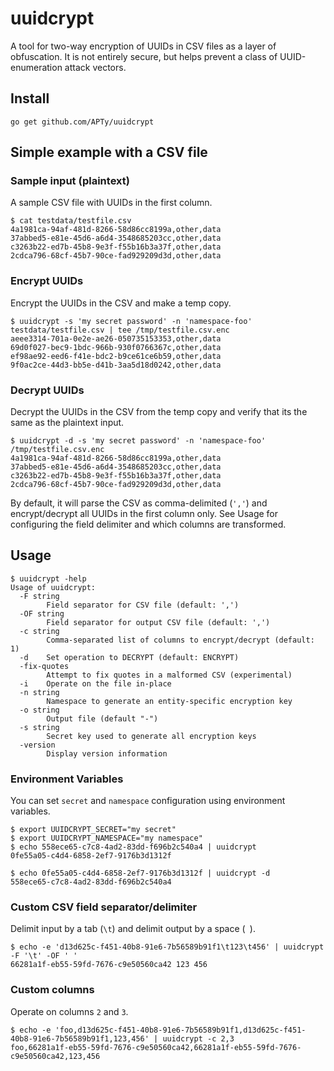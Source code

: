 # uuidcrypt
A tool for two-way encryption of UUIDs in CSV files as a layer of obfuscation. It is not entirely secure, but helps prevent a class of UUID-enumeration attack vectors.

## Install

```
go get github.com/APTy/uuidcrypt
```

## Simple example with a CSV file

### Sample input (plaintext)
A sample CSV file with UUIDs in the first column.
```
$ cat testdata/testfile.csv
4a1981ca-94af-481d-8266-58d86cc8199a,other,data
37abbed5-e81e-45d6-a6d4-3548685203cc,other,data
c3263b22-ed7b-45b8-9e3f-f55b16b3a37f,other,data
2cdca796-68cf-45b7-90ce-fad929209d3d,other,data
```

### Encrypt UUIDs
Encrypt the UUIDs in the CSV and make a temp copy.
```
$ uuidcrypt -s 'my secret password' -n 'namespace-foo' testdata/testfile.csv | tee /tmp/testfile.csv.enc
aeee3314-701a-0e2e-ae26-050735153353,other,data
69d0f027-bec9-1bdc-966b-930f0766367c,other,data
ef98ae92-eed6-f41e-bdc2-b9ce61ce6b59,other,data
9f0ac2ce-44d3-bb5e-d41b-3aa5d18d0242,other,data
```

### Decrypt UUIDs
Decrypt the UUIDs in the CSV from the temp copy and verify that its the same as the plaintext input.
```
$ uuidcrypt -d -s 'my secret password' -n 'namespace-foo' /tmp/testfile.csv.enc
4a1981ca-94af-481d-8266-58d86cc8199a,other,data
37abbed5-e81e-45d6-a6d4-3548685203cc,other,data
c3263b22-ed7b-45b8-9e3f-f55b16b3a37f,other,data
2cdca796-68cf-45b7-90ce-fad929209d3d,other,data
```

By default, it will parse the CSV as comma-delimited (`','`) and encrypt/decrypt all UUIDs in the first column only.
See Usage for configuring the field delimiter and which columns are transformed.

## Usage
```
$ uuidcrypt -help
Usage of uuidcrypt:
  -F string
        Field separator for CSV file (default: ',')
  -OF string
        Field separator for output CSV file (default: ',')
  -c string
        Comma-separated list of columns to encrypt/decrypt (default: 1)
  -d    Set operation to DECRYPT (default: ENCRYPT)
  -fix-quotes
        Attempt to fix quotes in a malformed CSV (experimental)
  -i    Operate on the file in-place
  -n string
        Namespace to generate an entity-specific encryption key
  -o string
        Output file (default "-")
  -s string
        Secret key used to generate all encryption keys
  -version
        Display version information
```

### Environment Variables
You can set `secret` and `namespace` configuration using environment variables.

```
$ export UUIDCRYPT_SECRET="my secret"
$ export UUIDCRYPT_NAMESPACE="my namespace"
$ echo 558ece65-c7c8-4ad2-83dd-f696b2c540a4 | uuidcrypt
0fe55a05-c4d4-6858-2ef7-9176b3d1312f

$ echo 0fe55a05-c4d4-6858-2ef7-9176b3d1312f | uuidcrypt -d
558ece65-c7c8-4ad2-83dd-f696b2c540a4
```

### Custom CSV field separator/delimiter

Delimit input by a tab (`\t`) and delimit output by a space (` `).
```
$ echo -e 'd13d625c-f451-40b8-91e6-7b56589b91f1\t123\t456' | uuidcrypt -F '\t' -OF ' '
66281a1f-eb55-59fd-7676-c9e50560ca42 123 456
```

### Custom columns

Operate on columns `2` and `3`.
```
$ echo -e 'foo,d13d625c-f451-40b8-91e6-7b56589b91f1,d13d625c-f451-40b8-91e6-7b56589b91f1,123,456' | uuidcrypt -c 2,3
foo,66281a1f-eb55-59fd-7676-c9e50560ca42,66281a1f-eb55-59fd-7676-c9e50560ca42,123,456
```
